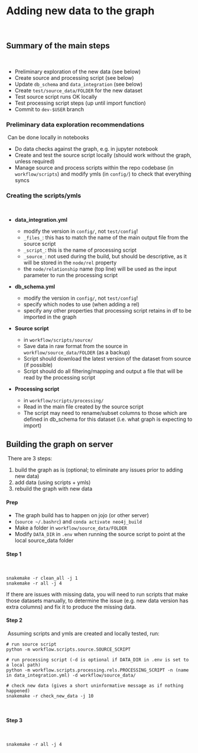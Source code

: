 # Adding new data to the graph
​
## Summary of the main steps
​
* Preliminary exploration of the new data (see below)
* Create source and processing script (see below)
* Update `db_schema` and `data_integration`  (see below)
* Create `test/source_data/FOLDER` for the new dataset
* Test source script runs OK locally
* Test processing script steps (up until import function)
* Commit to `dev-$USER` branch
​
​
### Preliminary data exploration recommendations
​
Can be done locally in notebooks
​
* Do data checks against the graph, e.g. in jupyter notebook
* Create and test the source script locally (should work without the graph, unless required)
* Manage source and process scripts within the repo codebase (in `workflow/scripts`) and modify ymls (in `config/`) to check that everything syncs
	
### Creating the scripts/ymls
​
* **data_integration.yml**
	* modify the version in `config/`, not `test/config`!
	* `_files_`: this has to match the name of the main output file from the source script
	* `_script_`: this is the name of processing script
	* `_source_`: not used during the build, but should be descriptive, as it will be stored in the `node/rel` property
	* the `node/relationship` name (top line) will be used as the input parameter to run the processing script
		
* **db_schema.yml**
	* modify the version in `config/`, not `test/config`!
	* specify which nodes to use (when adding a rel)
	* specify any other properties that processing script retains in df to be imported in the graph
	
* **Source script**
	* in `workflow/scripts/source/`
	* Save data in raw format from the source in `workflow/source_data/FOLDER` (as a backup)
	* Script should download the latest version of the dataset from source (if possible) 
	* Script should do all filtering/mapping and output a file that will be read by the processing script
​
* **Processing script**
	* in `workflow/scripts/processing/`
	* Read in the main file created by the source script
	* The script may need to rename/subset columns to those which are defined in db_schema for this dataset (i.e. what graph is expecting to import)
	​
​
## Building the graph on server
​
There are 3 steps:
​
1. build the graph as is (optional; to eliminate any issues prior to adding new data)
2. add data (using scripts + ymls)
3. rebuild the graph with new data
​
​
#### Prep
* The graph build has to happen on jojo (or other server)
* (`source ~/.bashrc`) and `conda activate neo4j_build`
* Make a folder in `workflow/source_data/FOLDER`
* Modify `DATA_DIR` in `.env` when running the source script to point at the local source_data folder
​
#### Step 1
​
```
snakemake -r clean_all -j 1
snakemake -r all -j 4
```
If there are issues with missing data, you will need to run scripts that make those datasets manually, to determine the issue (e.g. new data version has extra columns) and fix it to produce the missing data.
​
#### Step 2
​
Assuming scripts and ymls are created and locally tested, run: 
​
```
# run source script
python -m workflow.scripts.source.SOURCE_SCRIPT
​
# run processing script (-d is optional if DATA_DIR in .env is set to a local path)
python -m workflow.scripts.processing.rels.PROCESSING_SCRIPT -n (name in data_integration.yml) -d workflow/source_data/
​
# check new data (gives a short uninformative message as if nothing happened)
snakemake -r check_new_data -j 10
```
​
#### Step 3 
​
```
snakemake -r all -j 4
```
	